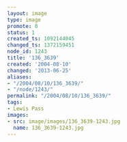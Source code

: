 ```yaml
---
layout: image
type: image
promote: 0
status: 1
created_ts: 1092144045
changed_ts: 1372159451
node_id: 1243
title: '136_3639'
created: '2004-08-10'
changed: '2013-06-25'
aliases:
- "/2004/08/10/136_3639/"
- "/node/1243/"
permalink: "/2004/08/10/136_3639/"
tags:
- Lewis Pass
images:
- src: image/images/136_3639-1243.jpg
  name: 136_3639-1243.jpg
---
```


